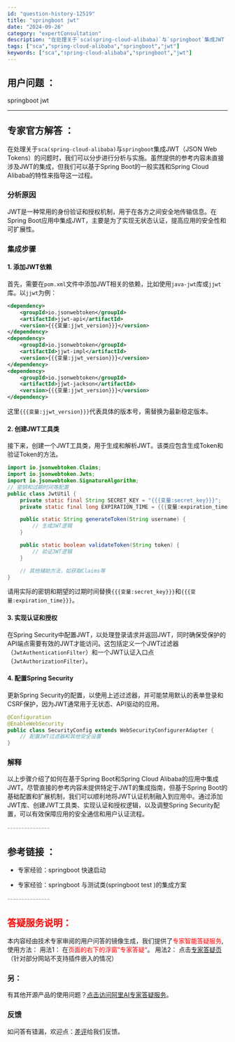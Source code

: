 ```yaml
---
id: "question-history-12519"
title: "springboot jwt"
date: "2024-09-26"
category: "expertConsultation"
description: "在处理关于`sca(spring-cloud-alibaba)`与`springboot`集成JWT（JSON Web Tokens）的问题时，我们可以分步进行分析与实施。虽然提供的参考内容未直接涉及JWT的集成，但我们可以基于Spring Boot的一般实践和Spring Cloud Alibab"
tags: ["sca","spring-cloud-alibaba","springboot","jwt"]
keywords: ["sca","spring-cloud-alibaba","springboot","jwt"]
---
```


## 用户问题 ： 
 springboot jwt  

---------------
## 专家官方解答 ：

在处理关于`sca(spring-cloud-alibaba)`与`springboot`集成JWT（JSON Web Tokens）的问题时，我们可以分步进行分析与实施。虽然提供的参考内容未直接涉及JWT的集成，但我们可以基于Spring Boot的一般实践和Spring Cloud Alibaba的特性来指导这一过程。

### 分析原因

JWT是一种常用的身份验证和授权机制，用于在各方之间安全地传输信息。在Spring Boot应用中集成JWT，主要是为了实现无状态认证，提高应用的安全性和可扩展性。

### 集成步骤

#### 1. 添加JWT依赖

首先，需要在`pom.xml`文件中添加JWT相关的依赖，比如使用`java-jwt`库或`jjwt`库。以`jjwt`为例：
```xml
<dependency>
    <groupId>io.jsonwebtoken</groupId>
    <artifactId>jjwt-api</artifactId>
    <version>{{{变量:jjwt_version}}}</version>
</dependency>
<dependency>
    <groupId>io.jsonwebtoken</groupId>
    <artifactId>jjwt-impl</artifactId>
    <version>{{{变量:jjwt_version}}}</version>
</dependency>
<dependency>
    <groupId>io.jsonwebtoken</groupId>
    <artifactId>jjwt-jackson</artifactId>
    <version>{{{变量:jjwt_version}}}</version>
</dependency>
```
这里`{{{变量:jjwt_version}}}`代表具体的版本号，需替换为最新稳定版本。

#### 2. 创建JWT工具类

接下来，创建一个JWT工具类，用于生成和解析JWT。该类应包含生成Token和验证Token的方法。

```java
import io.jsonwebtoken.Claims;
import io.jsonwebtoken.Jwts;
import io.jsonwebtoken.SignatureAlgorithm;
// 密钥和过期时间等配置
public class JwtUtil {
    private static final String SECRET_KEY = "{{{变量:secret_key}}}";
    private static final long EXPIRATION_TIME = {{{变量:expiration_time}}} * 1000; // 转换为毫秒

    public static String generateToken(String username) {
        // 生成JWT逻辑
    }

    public static boolean validateToken(String token) {
        // 验证JWT逻辑
    }

    // 其他辅助方法，如获取Claims等
}
```
请用实际的密钥和期望的过期时间替换`{{{变量:secret_key}}}`和`{{{变量:expiration_time}}}`。

#### 3. 实现认证和授权

在Spring Security中配置JWT，以处理登录请求并返回JWT，同时确保受保护的API端点需要有效的JWT才能访问。这包括定义一个JWT过滤器（`JwtAuthenticationFilter`）和一个JWT认证入口点（`JwtAuthorizationFilter`）。

#### 4. 配置Spring Security

更新Spring Security的配置，以使用上述过滤器，并可能禁用默认的表单登录和CSRF保护，因为JWT通常用于无状态、API驱动的应用。

```java
@Configuration
@EnableWebSecurity
public class SecurityConfig extends WebSecurityConfigurerAdapter {
    // 配置JWT过滤器和其他安全设置
}
```

### 解释

以上步骤介绍了如何在基于Spring Boot和Spring Cloud Alibaba的应用中集成JWT。尽管直接的参考内容未提供特定于JWT的集成指南，但基于Spring Boot的基础配置和扩展机制，我们可以顺利地将JWT认证机制融入到应用中。通过添加JWT库、创建JWT工具类、实现认证和授权逻辑，以及调整Spring Security配置，可以有效保障应用的安全通信和用户认证流程。


<font color="#949494">---------------</font> 


## 参考链接 ：

* 专家经验：springboot 快速启动 
 
 * 专家经验：springboot 与测试类(springboot test )的集成方案 


 <font color="#949494">---------------</font> 
 


## <font color="#FF0000">答疑服务说明：</font> 

本内容经由技术专家审阅的用户问答的镜像生成，我们提供了<font color="#FF0000">专家智能答疑服务</font>,使用方法：
用法1： 在<font color="#FF0000">页面的右下的浮窗”专家答疑“</font>。
用法2： 点击[专家答疑页](https://answer.opensource.alibaba.com/docs/intro)（针对部分网站不支持插件嵌入的情况）
### 另：


有其他开源产品的使用问题？[点击访问阿里AI专家答疑服务](https://answer.opensource.alibaba.com/docs/intro)。
### 反馈
如问答有错漏，欢迎点：[差评](https://ai.nacos.io/user/feedbackByEnhancerGradePOJOID?enhancerGradePOJOId=12612)给我们反馈。
